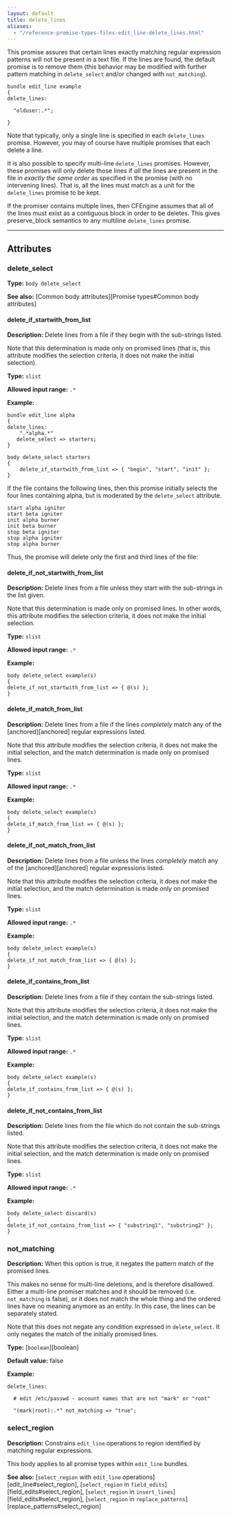 ```yaml
---
layout: default
title: delete_lines
aliases:
  - "/reference-promise-types-files-edit_line-delete_lines.html"
---
```


This promise assures that certain lines exactly matching regular
expression patterns will not be present in a text file. If the lines are
found, the default promise is to remove them (this behavior may be
modified with further pattern matching in `delete_select` and/or changed
with `not_matching`).

```cf3
bundle edit_line example
{
delete_lines:

  "olduser:.*";

}
```

Note that typically, only a single line is specified in each
`delete_lines` promise. However, you may of course have multiple
promises that each delete a line.

It is also possible to specify multi-line `delete_lines` promises.
However, these promises will only delete those lines if _all_ the lines
are present in the file _in exactly the same order_ as specified in the
promise (with no intervening lines). That is, all the lines must match
as a unit for the `delete_lines` promise to be kept.

If the promiser contains multiple lines, then CFEngine assumes that all
of the lines must exist as a contiguous block in order to be deletes.
This gives preserve_block semantics to any multiline `delete_lines`
promise.

---

## Attributes

### delete_select

**Type:** `body delete_select`

**See also:** [Common body attributes][Promise types#Common body attributes]

#### delete_if_startwith_from_list

**Description:** Delete lines from a file if they begin with the sub-strings
listed.

Note that this determination is made only on promised lines (that is, this
attribute modifies the selection criteria, it does not make the initial
selection).

**Type:** `slist`

**Allowed input range:** `.*`

**Example:**

```cf3
bundle edit_line alpha
{
delete_lines:
    ".*alpha.*"
   delete_select => starters;
}

body delete_select starters
{
    delete_if_startwith_from_list => { "begin", "start", "init" };
}
```

If the file contains the following lines, then this promise initially
selects the four lines containing alpha, but is moderated by the
`delete_select` attribute.

```cf3
start alpha igniter
start beta igniter
init alpha burner
init beta burner
stop beta igniter
stop alpha igniter
stop alpha burner
```

Thus, the promise will delete only the first and third lines of the file:

#### delete_if_not_startwith_from_list

**Description:** Delete lines from a file unless they start with the
sub-strings in the list given.

Note that this determination is made only on promised lines. In other words,
this attribute modifies the selection criteria, it does not make the initial
selection.

**Type:** `slist`

**Allowed input range:** `.*`

**Example:**

```cf3
body delete_select example(s)
{
delete_if_not_startwith_from_list => { @(s) };
}
```

#### delete_if_match_from_list

**Description:** Delete lines from a file if the lines _completely_ match any of the [anchored][anchored] regular expressions listed.

Note that this attribute modifies the selection criteria, it does not make the
initial selection, and the match determination is made only on promised lines.

**Type:** `slist`

**Allowed input range:** `.*`

**Example:**

```cf3
body delete_select example(s)
{
delete_if_match_from_list => { @(s) };
}
```

#### delete_if_not_match_from_list

**Description:** Delete lines from a file unless the lines _completely_ match any of the [anchored][anchored] regular expressions listed.

Note that this attribute modifies the selection criteria, it does not make the
initial selection, and the match determination is made only on promised lines.

**Type:** `slist`

**Allowed input range:** `.*`

**Example:**

```cf3
body delete_select example(s)
{
delete_if_not_match_from_list => { @(s) };
}
```

#### delete_if_contains_from_list

**Description:** Delete lines from a file if they contain the sub-strings
listed.

Note that this attribute modifies the selection criteria, it does not make the
initial selection, and the match determination is made only on promised lines.

**Type:** `slist`

**Allowed input range:** `.*`

**Example:**

```cf3
body delete_select example(s)
{
delete_if_contains_from_list => { @(s) };
}
```

#### delete_if_not_contains_from_list

**Description:** Delete lines from the file which do not contain the sub-strings listed.

Note that this attribute modifies the selection criteria, it does not
make the initial selection, and the match determination is made only on
promised lines.

**Type:** `slist`

**Allowed input range:** `.*`

**Example:**

```cf3
body delete_select discard(s)
{
delete_if_not_contains_from_list => { "substring1", "substring2" };
}
```

### not_matching

**Description:** When this option is true, it negates the pattern match of the promised lines.

This makes no sense for multi-line deletions, and is therefore disallowed. Either a multi-line promiser matches and it should be removed (i.e. `not_matching` is false), or it does not match the whole thing and the ordered lines have no meaning anymore as an entity. In this case, the lines can be separately stated.

Note that this does not negate any condition expressed in `delete_select`. It
only negates the match of the initially promised lines.

**Type:** [`boolean`][boolean]

**Default value:** false

**Example:**

```cf3
delete_lines:

  # edit /etc/passwd - account names that are not "mark" or "root"

  "(mark|root):.*" not_matching => "true";
```

### select_region

**Description:** Constrains `edit_line` operations to region identified by matching regular expressions.

This body applies to all promise types within `edit_line` bundles.

**See also:** [`select_region` with `edit_line` operations][edit_line#select_region], [`select_region` in `field_edits`][field_edits#select_region], [`select_region` in `insert_lines`][field_edits#select_region], [`select_region` in `replace_patterns`][replace_patterns#select_region]
